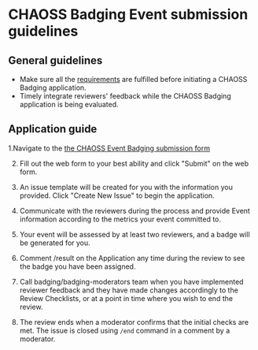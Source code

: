 # CHAOSS Badging Event submission guidelines

## General guidelines
- Make sure all the [requirements](./requirements.md) are fulfilled before initiating a CHAOSS Badging application.
- Timely integrate reviewers' feedback while the CHAOSS Badging application is being evaluated.

## Application guide

1.Navigate to the                                                                                     [the CHAOSS Event Badging submission form](https://chaoss.community/diversity-and-inclusion-badging/)

2. Fill out the web form to your best ability and click "Submit" on the web form.

3. An issue template will be created for you with the information you provided. Click "Create New Issue" to begin the application.

4. Communicate with the reviewers during the process and provide Event information according to the metrics your event committed to.

5. Your event will be assessed by at least two reviewers, and a badge will be generated for you.

6. Comment /result on the Application any time during the review to see the badge you have been assigned.

7. Call badging/badging-moderators team when you have implemented reviewer feedback and they have made changes accordingly to the Review Checklists, or at a point in time where you wish to end the review.

8. The review ends when a moderator confirms that the initial checks are met. The issue is closed using `/end` command in a comment by a moderator.
